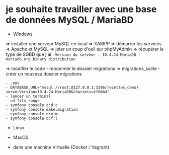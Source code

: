 # je souhaite travailler avec une base de données MySQL / MariaBD 

- Windows

=> installer une serveur MySQL en local => XAMPP
=> démarrer les services => Apache et MySQL 
=> jeter un coup d'oeil sur phpMyAdmin
=> récupérer le type de SGBD que j'ai : `Version du serveur : 10.4.24-MariaDB - mariadb.org binary distribution `

=> modifier le code 
    - renommer le dossier migrations => migrations_sqlite
    - créer un nouveau dossier migrations 
    
    - .env
    - DATABASE_URL="mysql://root:@127.0.0.1:3306/recettes_demo?serverVersion=10.4.24-MariaDB&charset=utf8mb4"
    - lancer un terminal
    - cd fils_rouge
    - symfony console d:d:c
    - symfony console make:migration
    - symfony console d:m:m
    - symfony console d:f:l

- Linux



 
- MacOS 

- dans une machine Virtuelle (Docker / Vagrant) 
